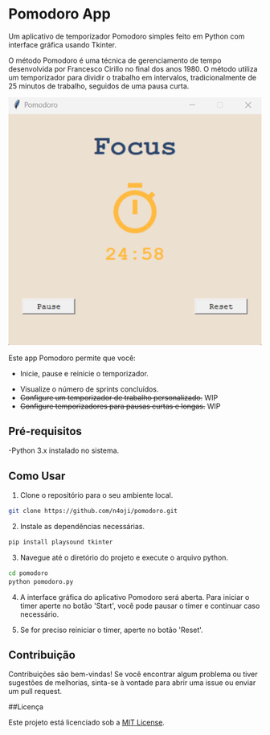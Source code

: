 # Pomodoro App

Um aplicativo de temporizador Pomodoro simples feito em Python com interface gráfica usando Tkinter.

O método Pomodoro é uma técnica de gerenciamento de tempo desenvolvida por Francesco Cirillo no final dos anos 1980. O método utiliza um temporizador para dividir o trabalho em intervalos, tradicionalmente de 25 minutos de trabalho, seguidos de uma pausa curta.

<img src="assets/image.png">

Este app Pomodoro permite que você:
* Inicie, pause e reinicie o temporizador.
- Visualize o número de sprints concluídos.
- <s>Configure um temporizador de trabalho personalizado.</s> WIP
- <s>Configure temporizadores para pausas curtas e longas.</s> WIP

## Pré-requisitos
-Python 3.x instalado no sistema.

## Como Usar

1. Clone o repositório para o seu ambiente local.

```bash
git clone https://github.com/n4oji/pomodoro.git
```
2. Instale as dependências necessárias.
```bash
pip install playsound tkinter
```


3. Navegue até o diretório do projeto e execute o arquivo python.
```bash
cd pomodoro
python pomodoro.py
```

4. A interface gráfica do aplicativo Pomodoro será aberta. Para iniciar o timer aperte no botão 'Start', você pode pausar o timer e continuar caso necessário.

5. Se for preciso reiniciar o timer, aperte no botão 'Reset'.


## Contribuição

Contribuições são bem-vindas! Se você encontrar algum problema ou tiver sugestões de melhorias, sinta-se à vontade para abrir uma issue ou enviar um pull request.

##Licença

Este projeto está licenciado sob a [MIT License](https://choosealicense.com/licenses/mit/).
